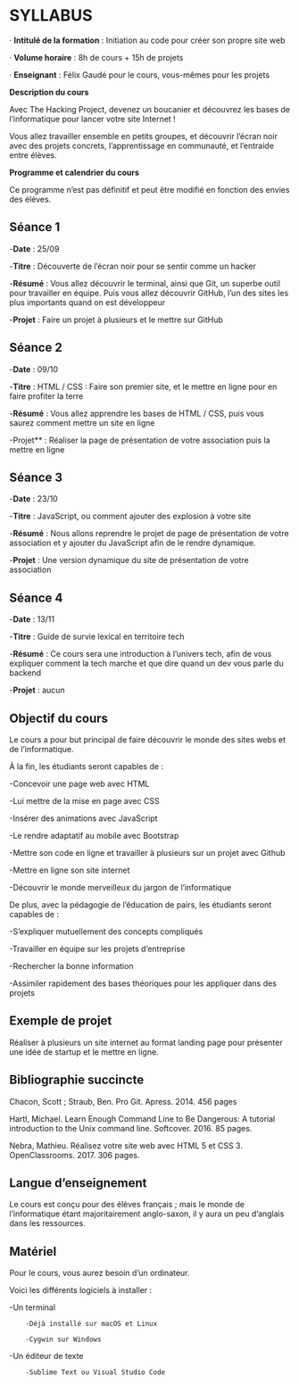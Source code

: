 #                    SYLLABUS



· **Intitulé de la formation** : Initiation au code pour créer son propre site web

· **Volume horaire** : 8h de cours + 15h de projets

· **Enseignant** : Félix Gaudé pour le cours, vous-mêmes pour les projets


**Description du cours**

Avec The Hacking Project, devenez un boucanier et découvrez les bases de l’informatique pour lancer votre site Internet !

Vous allez travailler ensemble en petits groupes, et découvrir l’écran noir avec des projets concrets, l’apprentissage en communauté, et l’entraide entre élèves.


**Programme et calendrier du cours**

Ce programme n’est pas définitif et peut être modifié en fonction des envies des élèves.


## **Séance 1**

-**Date** : 25/09

-**Titre** : Découverte de l’écran noir pour se sentir comme un hacker

-**Résumé** : Vous allez découvrir le terminal, ainsi que Git, un superbe outil pour travailler en équipe. Puis vous allez découvrir GitHub, l’un des sites les plus importants quand on est développeur

-**Projet** : Faire un projet à plusieurs et le mettre sur GitHub


## **Séance 2**

-**Date** : 09/10

-**Titre** : HTML / CSS : Faire son premier site, et le mettre en ligne pour en faire profiter la terre

-**Résumé** : Vous allez apprendre les bases de HTML / CSS, puis vous saurez comment mettre un site en ligne

-Projet** : Réaliser la page de présentation de votre association puis la mettre en ligne


## **Séance 3**

-**Date** : 23/10

-**Titre** : JavaScript, ou comment ajouter des explosion à votre site

-**Résumé** : Nous allons reprendre le projet de page de présentation de votre association et y ajouter du JavaScript afin de le rendre dynamique.

-**Projet** : Une version dynamique du site de présentation de votre association



## **Séance 4**

-**Date** : 13/11

-**Titre** : Guide de survie lexical en territoire tech

-**Résumé** : Ce cours sera une introduction à l’univers tech, afin de vous expliquer comment la tech marche et que dire quand un dev vous parle du backend

-**Projet** : aucun




## **Objectif du cours**

Le cours a pour but principal de faire découvrir le monde des sites webs et de l’informatique. 


À la fin, les étudiants seront capables de : 

-Concevoir une page web avec HTML

-Lui mettre de la mise en page avec CSS

-Insérer des animations avec JavaScript

-Le rendre adaptatif au mobile avec Bootstrap

-Mettre son code en ligne et travailler à plusieurs sur un projet avec Github

-Mettre en ligne son site internet

-Découvrir le monde merveilleux du jargon de l’informatique


De plus, avec la pédagogie de l’éducation de pairs, les étudiants seront capables de :

-S’expliquer mutuellement des concepts compliqués

-Travailler en équipe sur les projets d’entreprise

-Rechercher la bonne information

-Assimiler rapidement des bases théoriques pour les appliquer dans des projets




## **Exemple de projet**

Réaliser à plusieurs un site internet au format landing page pour présenter une idée de startup et le mettre en ligne.



## **Bibliographie succincte**

Chacon, Scott ; Straub, Ben. Pro Git. Apress. 2014. 456 pages


Hartl, Michael. Learn Enough Command Line to Be Dangerous: 
A tutorial introduction to the Unix command line. 
Softcover. 2016. 85 pages.


Nebra, Mathieu. Réalisez votre site web avec HTML 5 et CSS 3. OpenClassrooms. 2017. 306 pages.



## **Langue d’enseignement**

Le cours est conçu pour des élèves français ; mais le monde de l’informatique étant majoritairement anglo-saxon, il y aura un peu d’anglais dans les ressources.


## **Matériel**

Pour le cours, vous aurez besoin d’un ordinateur.


Voici les différents logiciels à installer :

-Un terminal

        -Déjà installé sur macOS et Linux

        -Cygwin sur Windows

-Un éditeur de texte

        -Sublime Text ou Visual Studio Code

